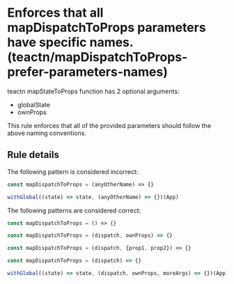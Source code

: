 #  Enforces that all mapDispatchToProps parameters have specific names. (teactn/mapDispatchToProps-prefer-parameters-names)

teactn mapStateToProps function has 2 optional arguments:
* globalState
* ownProps

This rule enforces that all of the provided parameters should follow the above naming conventions.

## Rule details

The following pattern is considered incorrect:

```js
const mapDispatchToProps = (anyOtherName) => {}
```

```js
withGlobal((state) => state, (anyOtherName) => {})(App)
```

The following patterns are considered correct:

```js
const mapDispatchToProps = () => {}
```

```js
const mapDispatchToProps = (dispatch, ownProps) => {}
```

```js
const mapDispatchToProps = (dispatch, {prop1, prop2}) => {}
```

```js
const mapDispatchToProps = (dispatch) => {}
```

```js
withGlobal((state) => state, (dispatch, ownProps, moreArgs) => {})(App)
```
